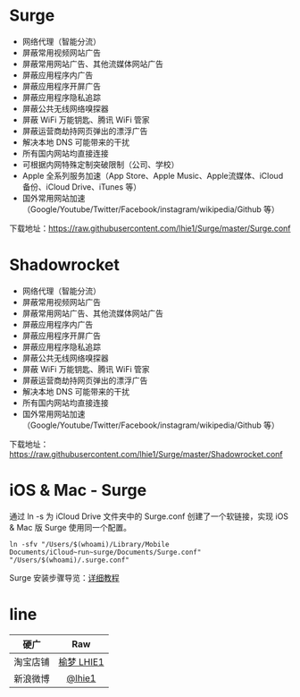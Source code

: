 # Surge

* 网络代理（智能分流）
* 屏蔽常用视频网站广告
* 屏蔽常用网站广告、其他流媒体网站广告
* 屏蔽应用程序内广告
* 屏蔽应用程序开屏广告
* 屏蔽应用程序隐私追踪
* 屏蔽公共无线网络嗅探器
* 屏蔽 WiFi 万能钥匙、腾讯 WiFi 管家
* 屏蔽运营商劫持网页弹出的漂浮广告
* 解决本地 DNS 可能带来的干扰
* 所有国内网站均直接连接
* 可根据内网特殊定制突破限制（公司、学校）
* Apple 全系列服务加速（App Store、Apple Music、Apple流媒体、iCloud备份、iCloud Drive、iTunes 等）
* 国外常用网站加速（Google/Youtube/Twitter/Facebook/instagram/wikipedia/Github 等）

下载地址：https://raw.githubusercontent.com/lhie1/Surge/master/Surge.conf


# Shadowrocket

* 网络代理（智能分流）
* 屏蔽常用视频网站广告
* 屏蔽常用网站广告、其他流媒体网站广告
* 屏蔽应用程序内广告
* 屏蔽应用程序开屏广告
* 屏蔽应用程序隐私追踪
* 屏蔽公共无线网络嗅探器
* 屏蔽 WiFi 万能钥匙、腾讯 WiFi 管家
* 屏蔽运营商劫持网页弹出的漂浮广告
* 解决本地 DNS 可能带来的干扰
* 所有国内网站均直接连接
* 国外常用网站加速（Google/Youtube/Twitter/Facebook/instagram/wikipedia/Github 等）

下载地址：https://raw.githubusercontent.com/lhie1/Surge/master/Shadowrocket.conf


# iOS & Mac - Surge

通过 ln -s 为 iCloud Drive 文件夹中的 Surge.conf 创建了一个软链接，实现 iOS & Mac 版 Surge 使用同一个配置。

`ln -sfv "/Users/$(whoami)/Library/Mobile Documents/iCloud~run~surge/Documents/Surge.conf" "/Users/$(whoami)/.surge.conf"`

Surge 安装步骤导览：[详细教程](http://bit.ly/292EJz3)


# line

硬广 | Raw |
---------|:---------:
淘宝店铺  | [榆梦 LHIE1](https://shop116319160.taobao.com)
新浪微博 | [ @lhie1](https://shop116319160.taobao.com)
